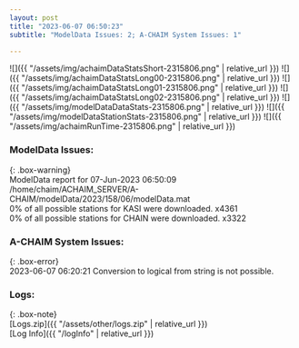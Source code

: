 ```yaml
---
layout: post
title: "2023-06-07 06:50:23"
subtitle: "ModelData Issues: 2; A-CHAIM System Issues: 1"

---
```


![]({{ "/assets/img/achaimDataStatsShort-2315806.png" | relative_url }})
![]({{ "/assets/img/achaimDataStatsLong00-2315806.png" | relative_url }})
![]({{ "/assets/img/achaimDataStatsLong01-2315806.png" | relative_url }})
![]({{ "/assets/img/achaimDataStatsLong02-2315806.png" | relative_url }})
![]({{ "/assets/img/modelDataDataStats-2315806.png" | relative_url }})
![]({{ "/assets/img/modelDataStationStats-2315806.png" | relative_url }})
![]({{ "/assets/img/achaimRunTime-2315806.png" | relative_url }})


### ModelData Issues:  
  
{: .box-warning}  
 ModelData report for 07-Jun-2023 06:50:09   
 /home/chaim/ACHAIM_SERVER/A-CHAIM/modelData/2023/158/06/modelData.mat   
 0% of all possible stations for KASI were downloaded. x4361   
 0% of all possible stations for CHAIN were downloaded. x3322   
  
### A-CHAIM System Issues:  
  
{: .box-error}  
2023-06-07 06:20:21 Conversion to logical from string is not possible.  

### Logs:  
  
{: .box-note}  
[Logs.zip]({{ "/assets/other/logs.zip" | relative_url }})  
[Log Info]({{ "/logInfo" | relative_url }})  
